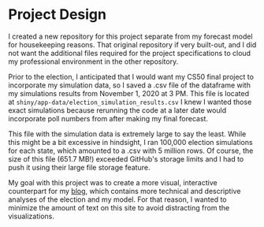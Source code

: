 # Project Design

I created a new repository for this project separate from my forecast model for housekeeping reasons. That original repository if very built-out, and I did not want the additional files required for the project specifications to cloud my professional environment in the other repository.

Prior to the election, I anticipated that I would want my CS50 final project to incorporate my simulation data, so I saved a .csv file of the dataframe with my simulations results from November 1, 2020 at 3 PM. This file is located at `shiny/app-data/election_simulation_results.csv` I knew I wanted those exact simulations because rerunning the code at a later date would incorporate poll numbers from after making my final forecast.

This file with the simulation data is extremely large to say the least. While this might be a bit excessive in hindsight, I ran 100,000 election simulations for each state, which amounted to a .csv with 5 million rows. Of course, the size of this file (651.7 MB!) exceeded GitHub's storage limits and I had to push it using their large file storage feature.

My goal with this project was to create a more visual, interactive counterpart for my [blog](https://kayla-manning.github.io/gov1347/), which contains more technical and descriptive analyses of the election and my model. For that reason, I wanted to minimize the amount of text on this site to avoid distracting from the visualizations.
